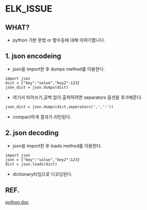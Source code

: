 # ELK_ISSUE

## WHAT?
+ python 기본 문법 or 함수등에 대해 이야기합니다.

## 1. json encodeing

+ json을 import한 후 dumps method를 이용한다.

```
import json
dict = {"key":"value","key2":123}
json_dict = json.dumps(dict)
```

+ 여기서 띄어쓰기,공백 없이 출력하려면 separators 옵션을 추가해준다.

```
json_dict = json.dumps(dict,seperators(',',':'))
```

+ compact하게 결과가 리턴된다.


## 2. json decoding

+ json을 import한 후 loads method를 이용한다.

```
import json
json = {"key":"value","key2":123}
dict = json.loads(dict)
```
+ dictionary타입으로 디코딩된다.






## REF.
[python doc](https://ko.wikipedia.org/wiki/Localhost)